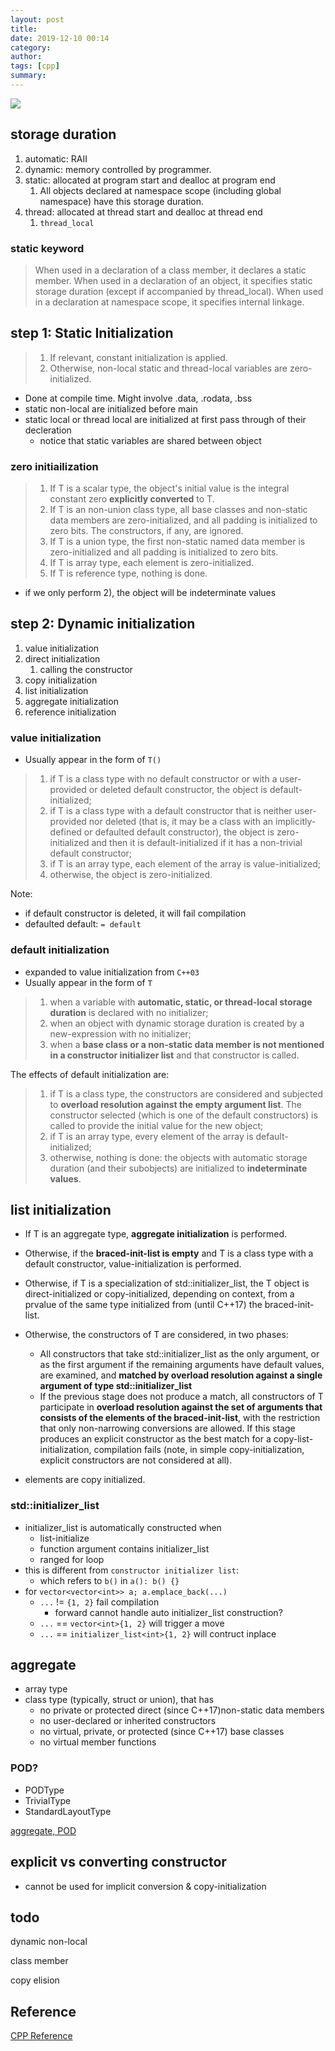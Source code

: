 ```yaml
---
layout: post
title: 
date: 2019-12-10 00:14
category: 
author: 
tags: [cpp]
summary: 
---
```


![]({{site.img_url}}/cpp_init_forest.gif)

## storage duration

1. automatic: RAII
2. dynamic: memory controlled by programmer.
3. static: allocated at program start and dealloc at program end
   1. All objects declared at namespace scope (including global namespace) have this storage duration.
4. thread: allocated at thread start and dealloc at thread end
   1. `thread_local`

### static keyword

> When used in a declaration of a class member, it declares a static member. 
> When used in a declaration of an object, it specifies static storage duration (except if accompanied by thread_local). 
> When used in a declaration at namespace scope, it specifies internal linkage.

## step 1: Static Initialization

> 1) If relevant, constant initialization is applied.
> 2) Otherwise, non-local static and thread-local variables are zero-initialized.

* Done at compile time. Might involve .data, .rodata, .bss
* static non-local are initialized before main
* static local or thread local are initialized at first pass through of their decleration
  * notice that static variables are shared between object

### zero initiailization

> 1) If T is a scalar type, the object's initial value is the integral constant zero **explicitly converted** to T.
> 2) If T is an non-union class type, all base classes and non-static data members are zero-initialized, 
> and all padding is initialized to zero bits. The constructors, if any, are ignored.
> 3) If T is a union type, the first non-static named data member is zero-initialized and all padding is initialized to zero bits.
> 4) If T is array type, each element is zero-initialized.
> 5) If T is reference type, nothing is done.

* if we only perform 2), the object will be indeterminate values

## step 2: Dynamic initialization

1. value initialization
2. direct initialization
   1. calling the constructor
3. copy initialization
4. list initialization
5. aggregate initialization
6. reference initialization

### value initialization

* Usually appear in the form of `T()`

> 1) if T is a class type with no default constructor or with a user-provided or deleted default constructor,
> the object is default-initialized;
> 2) if T is a class type with a default constructor that is neither user-provided nor deleted
> (that is, it may be a class with an implicitly-defined or defaulted default constructor),
> the object is zero-initialized and then it is default-initialized if it has a non-trivial default constructor;
> 3) if T is an array type, each element of the array is value-initialized;
> 4) otherwise, the object is zero-initialized.

Note:

* if default constructor is deleted, it will fail compilation
* defaulted default: `= default`

### default initialization

* expanded to value initialization from `C++03`
* Usually appear in the form of `T`

> 1) when a variable with **automatic, static, or thread-local storage duration** is declared with no initializer;
> 2) when an object with dynamic storage duration is created by a new-expression with no initializer;
> 3) when a **base class or a non-static data member is not mentioned in a constructor initializer list** and that constructor is called.

The effects of default initialization are:

> 1) if T is a class type, the constructors are considered and subjected to **overload resolution against the empty argument list**.
> The constructor selected (which is one of the default constructors) is called to provide the initial value for the new object;
> 2) if T is an array type, every element of the array is default-initialized;
> 3) otherwise, nothing is done: the objects with automatic storage duration (and their subobjects) are initialized to **indeterminate values**.

## list initialization

* If T is an aggregate type, **aggregate initialization** is performed.
* Otherwise, if the **braced-init-list is empty** and T is a class type with a default constructor, value-initialization is performed.
* Otherwise, if T is a specialization of std::initializer_list, the T object is direct-initialized or copy-initialized, depending on context, 
  from a prvalue of the same type initialized from (until C++17) the braced-init-list.
* Otherwise, the constructors of T are considered, in two phases:
  * All constructors that take std::initializer_list as the only argument, or as the first argument if the remaining arguments have default values, are examined, and **matched by overload resolution against a single argument of type std::initializer_list**
  * If the previous stage does not produce a match, all constructors of T participate in **overload resolution against the set of arguments that consists of the elements of the braced-init-list**, with the restriction that only non-narrowing conversions are allowed. If this stage produces an explicit constructor as the best match for a copy-list-initialization, compilation fails (note, in simple copy-initialization, explicit constructors are not considered at all).

* elements are copy initialized.

### std::initializer_list

* initializer_list is automatically constructed when
  * list-initialize
  * function argument contains initializer_list
  * ranged for loop
* this is different from `constructor initializer list`:
  * which refers to `b()` in `a(): b() {}` 
* for `vector<vector<int>> a; a.emplace_back(...)`
  * `...` != `{1, 2}` fail compilation
    * forward cannot handle auto initializer_list construction?
  * `...` == `vector<int>{1, 2}` will trigger a move
  * `...` == `initializer_list<int>{1, 2}` will contruct inplace

## aggregate

* array type
* class type (typically, struct or union), that has
  * no private or protected direct (since C++17)non-static data members
  * no user-declared or inherited constructors
  * no virtual, private, or protected (since C++17) base classes
  * no virtual member functions

### POD?

* PODType
* TrivialType
* StandardLayoutType

[aggregate, POD](https://stackoverflow.com/questions/4178175/what-are-aggregates-and-pods-and-how-why-are-they-special)

## explicit vs converting constructor

* cannot be used for implicit conversion & copy-initialization

## todo

dynamic non-local

class member

copy elision

## Reference

[CPP Reference](https://en.cppreference.com/w/cpp/language/initialization)
